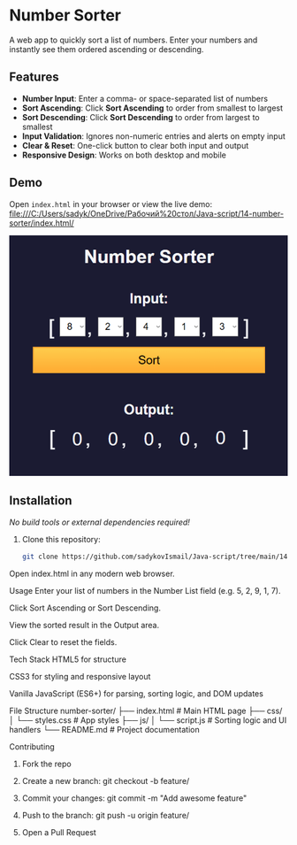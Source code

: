 # Number Sorter

A web app to quickly sort a list of numbers. Enter your numbers and instantly see them ordered ascending or descending.

## Features

- **Number Input**: Enter a comma- or space-separated list of numbers  
- **Sort Ascending**: Click **Sort Ascending** to order from smallest to largest  
- **Sort Descending**: Click **Sort Descending** to order from largest to smallest  
- **Input Validation**: Ignores non-numeric entries and alerts on empty input  
- **Clear & Reset**: One-click button to clear both input and output  
- **Responsive Design**: Works on both desktop and mobile  

## Demo

Open `index.html` in your browser or view the live demo:  
<file:///C:/Users/sadyk/OneDrive/Рабочий%20стол/Java-script/14-number-sorter/index.html/>

![Screenshot of the Number Sorter app](./screenshot.png)

## Installation

_No build tools or external dependencies required!_

1. Clone this repository:  
   ```bash
   git clone https://github.com/sadykovIsmail/Java-script/tree/main/14-number-sorter
Open index.html in any modern web browser.

Usage
Enter your list of numbers in the Number List field (e.g. 5, 2, 9, 1, 7).

Click Sort Ascending or Sort Descending.

View the sorted result in the Output area.

Click Clear to reset the fields.

Tech Stack
HTML5 for structure

CSS3 for styling and responsive layout

Vanilla JavaScript (ES6+) for parsing, sorting logic, and DOM updates

File Structure
number-sorter/
├── index.html           # Main HTML page
├── css/
│   └── styles.css       # App styles
├── js/
│   └── script.js           # Sorting logic and UI handlers
└── README.md            # Project documentation

Contributing
1) Fork the repo

2) Create a new branch:
git checkout -b feature/<your-branch-name>

3) Commit your changes:
git commit -m "Add awesome feature"

4) Push to the branch:
git push -u origin feature/<your-branch-name>

5) Open a Pull Request